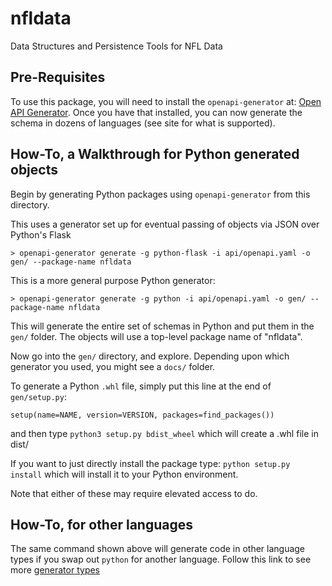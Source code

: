 # nfldata
Data Structures and Persistence Tools for NFL Data

## Pre-Requisites
To use this package, you will need to install the `openapi-generator` at: [Open API Generator](https://github.com/OpenAPITools/openapi-generator#2---getting-started). Once you have that installed, you can now generate the schema in dozens of languages (see site for what is supported).

## How-To, a Walkthrough for Python generated objects
Begin by generating Python packages using `openapi-generator` from this directory.

This uses a generator set up for eventual passing of objects via JSON over Python's Flask 

`> openapi-generator generate -g python-flask -i api/openapi.yaml -o gen/ --package-name nfldata`

This is a more general purpose Python generator:

`> openapi-generator generate -g python -i api/openapi.yaml -o gen/ --package-name nfldata`

This will generate the entire set of schemas in Python and put them in the `gen/` folder. The objects will use a top-level package name of "nfldata".

Now go into the `gen/` directory, and explore. Depending upon which generator you used, you might see a `docs/` folder.

To generate a Python `.whl` file, simply put this line at the end of `gen/setup.py`:

`setup(name=NAME, version=VERSION, packages=find_packages())` 

and then type `python3 setup.py bdist_wheel` which will create a .whl file in dist/

If you want to just directly install the package type: `python setup.py install` which will install it to your Python environment.

Note that either of these may require elevated access to do.

## How-To, for other languages
The same command shown above will generate code in other language types if you swap out `python` for another language. Follow this link to see more [generator types](https://openapi-generator.tech/docs/generators/)